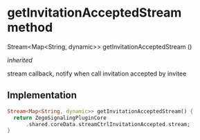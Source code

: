 


# getInvitationAcceptedStream method








Stream&lt;Map&lt;String, dynamic>> getInvitationAcceptedStream
()

_<span class="feature">inherited</span>_



<p>stream callback, notify when call invitation accepted by invitee</p>



## Implementation

```dart
Stream<Map<String, dynamic>> getInvitationAcceptedStream() {
  return ZegoSignalingPluginCore
      .shared.coreData.streamCtrlInvitationAccepted.stream;
}
```







